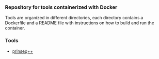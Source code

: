 ### Repository for tools containerized with Docker

Tools are organized in different directories, each directory contains a Dockerfile and a README file with instructions on how to build and run the container.

### Tools

- [prinseq++](prinseq/)
